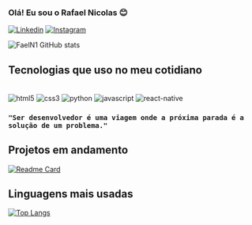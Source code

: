 ### Olá! Eu sou o Rafael Nicolas 😊

[![Linkedin](https://img.shields.io/badge/LinkedIn-0077B5?style=for-the-badge&logo=linkedin&logoColor=white)](https://www.linkedin.com/in/rafael-nicolas-7119b91b7/)
[![Instagram](https://img.shields.io/badge/Instagram-E4405F?style=for-the-badge&logo=instagram&logoColor=white)](https://www.instagram.com/faeln1/)

![FaelN1 GitHub stats](https://github-readme-stats.vercel.app/api?username=faeln1&hide=contribs,prs&theme=tokyonight)

## Tecnologias que uso no meu cotidiano

<div style='display: inline_block'><br/>
    <img align="center" alt="html5" src="https://img.shields.io/badge/HTML-239120?style=for-the-badge&logo=html5&logoColor=white"/>
    <img align="center" alt="css3" src="https://img.shields.io/badge/CSS-239120?&style=for-the-badge&logo=css3&logoColor=white"/>
    <img align="center" alt="python" src="https://img.shields.io/badge/Python-3776AB?style=for-the-badge&logo=python&logoColor=white"/>
    <img align="center" alt="javascript" src="https://img.shields.io/badge/JavaScript-F7DF1E?style=for-the-badge&logo=javascript&logoColor=black"/>
    <img align="center" alt="react-native" src="https://img.shields.io/badge/React_Native-20232A?style=for-the-badge&logo=react&logoColor=61DAFB"/>
</div>

### `"Ser desenvolvedor é uma viagem onde a próxima parada é a solução de um problema."`


## Projetos em andamento

[![Readme Card](https://github-readme-stats.vercel.app/api/pin/?username=FaelN1&repo=bluetooth-auto-printer)](https://github.com/FaelN1/bluetooth_auto_printer)<br/>


## Linguagens mais usadas<br/>

[![Top Langs](https://github-readme-stats.vercel.app/api/top-langs/?username=faeln1&layout=compact)](https://github.com/FaelN1)





